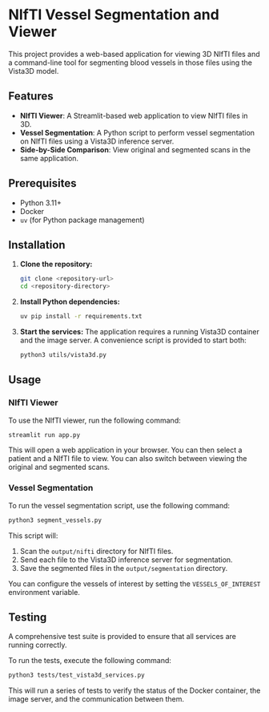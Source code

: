 # NIfTI Vessel Segmentation and Viewer

This project provides a web-based application for viewing 3D NIfTI files and a command-line tool for segmenting blood vessels in those files using the Vista3D model.

## Features

*   **NIfTI Viewer**: A Streamlit-based web application to view NIfTI files in 3D.
*   **Vessel Segmentation**: A Python script to perform vessel segmentation on NIfTI files using a Vista3D inference server.
*   **Side-by-Side Comparison**: View original and segmented scans in the same application.

## Prerequisites

*   Python 3.11+
*   Docker
*   `uv` (for Python package management)

## Installation

1.  **Clone the repository:**
    ```bash
    git clone <repository-url>
    cd <repository-directory>
    ```

2.  **Install Python dependencies:**
    ```bash
    uv pip install -r requirements.txt
    ```

3.  **Start the services:**
    The application requires a running Vista3D container and the image server. A convenience script is provided to start both:
    ```bash
    python3 utils/vista3d.py
    ```

## Usage

### NIfTI Viewer

To use the NIfTI viewer, run the following command:

```bash
streamlit run app.py
```

This will open a web application in your browser. You can then select a patient and a NIfTI file to view. You can also switch between viewing the original and segmented scans.

### Vessel Segmentation

To run the vessel segmentation script, use the following command:

```bash
python3 segment_vessels.py
```

This script will:
1.  Scan the `output/nifti` directory for NIfTI files.
2.  Send each file to the Vista3D inference server for segmentation.
3.  Save the segmented files in the `output/segmentation` directory.

You can configure the vessels of interest by setting the `VESSELS_OF_INTEREST` environment variable.

## Testing

A comprehensive test suite is provided to ensure that all services are running correctly.

To run the tests, execute the following command:

```bash
python3 tests/test_vista3d_services.py
```

This will run a series of tests to verify the status of the Docker container, the image server, and the communication between them.
